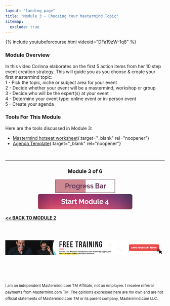 ```yaml
---
layout: "landing_page"
title: "Module 3 - Choosing Your Mastermind Topic"
sitemap:
  exclude: true  
---
```

 <div class="separator-2"></div>
 
{% include youtubeforcourse.html videoid="DFa19zW-1q8" %}

### Module Overview
In this video Corinna elaborates on the first 5 action items from her 10 step event creation strategy. This will guide you as you choose & create your first mastermind topic:<br>
1 - Pick the topic, niche or subject area for your event<br>
2 - Decide whether your event will be a mastermind, workshop or group<br>
3 - Decide who will be the expert(s) at your event<br>
4 - Determine your event type: online event or in-person event<br>
5 - Create your agenda<br>

### Tools For This Module
Here are the tools discussed in Module 3:<br>
- [Mastermind hotseat worksheet](/printables/mastermind_worksheet.pdf){:target="_blank" rel="noopener"}<br>
- [Agenda Template](https://docs.google.com/document/d/15_5uMhVncYIBxnzn3PJambX5KpOZhEjaRdg27acFPfA/edit?usp=sharing){:target="_blank" rel="noopener"}

<br>

***

<center>
<h3>Module 3 of 6</h3>
<img src="/i/ff/mastermindcourse/progressbar3.png" alt="Progress bar 50% complete">
<br>
<a href="/ff/masterminds/c19/modules/module-4">
  <img src="/ff/masterminds/c19/buttons/module_4.png" alt="Make money with Masterminds Module 4 button">
</a>
</center>

**[<< BACK TO MODULE 2](/ff/masterminds/c19/modules/module-2)**

<br><br>
<center>
<a href="https://dgachieve.com/joining?source=ILDmmcoursebanner&a=1899" target="blank" rel="nofollow noopener"><img src="/i/ads/kbb/970x90.jpg" /></a>
</center>

<br><br><br>

<sub>I am an independent Mastermind.com TM Affiliate, not an employee. I receive referral payments from Mastermind.com TM. The opinions expressed here are my own and are not official statements of Mastermind.com TM or its parent company, Mastermind.com LLC.</sub>